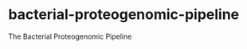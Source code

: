 bacterial-proteogenomic-pipeline
================================

The Bacterial Proteogenomic Pipeline
